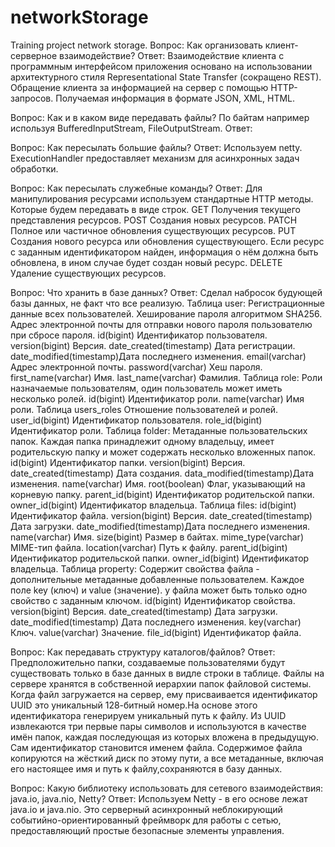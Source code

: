 # networkStorage
Training project network storage.
Вопрос:	Как организовать клиент-серверное взаимодействие?
Ответ:
	Взаимодействие клиента с программным интерфейсом приложения основано
	на использовании архитектурного стиля Representational State Transfer
	(сокращено REST). Обращение клиента за информацией на сервер с
	помощью	HTTP-запросов. Получаемая информация в формате JSON, XML, HTML.

Вопрос: Как и в каком виде передавать файлы?
	По байтам например используя BufferedInputStream, FileOutputStream.
Ответ: 

Вопрос: Как пересылать большие файлы?
Ответ: 
	Используем netty. ExecutionHandler предоставляет механизм для асинхронных
	задач обработки.

Вопрос: Как пересылать служебные команды?
Ответ:
	Для манипулирования ресурсами используем стандартные HTTP методы.
	Которые будем передавать в виде строк.
	GET 	Получения текущего представления ресурсов.
	POST 	Создания новых ресурсов.
	PATCH	Полное или частичное обновления существующих ресурсов.
	PUT	Создания нового ресурса или обновления существующего.
		Если ресурс с заданным идентификатором найден, информация о
		нём должна быть обновлена, в ином случае будет создан новый ресурс.
	DELETE	Удаление существующих ресурсов.

Вопрос: Что хранить в базе данных?
Ответ:
Сделал набросок будующей базы данных, не факт что все реализую. 
Таблица user:
	Регистрационные данные всех пользователей.
	Хеширование пароля алгоритмом SHA256. Адрес электронной почты
	для отправки нового пароля пользователю при сбросе пароля.
	id(bigint)		Идентификатор пользователя.
	version(bigint)		Версия.
	date_created(timestamp)	Дата регистрации.
	date_modified(timestamp)Дата последнего изменения.
	email(varchar)		Адрес электронной почты.
	password(varchar)	Хеш пароля.
	first_name(varchar)	Имя.
	last_name(varchar)	Фамилия.
Таблица role:
	Роли назначаемые пользователям, один пользователь может иметь
	несколько ролей.
	id(bigint)		Идентификатор роли.
	name(varchar)		Имя роли.
Таблица users_roles
	Отношение пользователей и ролей.
	user_id(bigint)		Идентификатор пользователя.
	role_id(bigint)		Идентификатор роли.
Таблица folder:
	Метаданные пользовательских папок. Каждая папка принадлежит одному
	владельцу, имеет родительскую папку и может содержать несколько
	вложенных папок.
	id(bigint)		Идентификатор папки.
	version(bigint)		Версия.
	date_created(timestamp)	Дата создания.
	data_modified(timestamp)Дата изменения.
	name(varchar)		Имя.
	root(boolean)		Флаг, указывающий на корневую папку.
	parent_id(bigint)	Идентификатор родительской папки.
	owner_id(bigint)	Идентификатор владельца.
Таблица files:
	id(bigint)		Идентификатор файла.
	version(bigint)		Версия.
	date_created(timestamp)	Дата загрузки.
	date_modified(timestamp)Дата последнего изменения.
	name(varchar)		Имя.
	size(bigint)		Размер в байтах.
	mime_type(varchar)	MIME-тип файла.
	location(varchar)	Путь к файлу.
	parent_id(bigint)	Идентификатор родительской папки.
	owner_id(bigint)	Идентификатор владельца.
Таблица property:
	Содержит свойства файла - дополнительные метаданные добавленные пользователем.
	Каждое поле key (ключ) и value (значение). у файла может быть только
	одно свойство с заданным ключом.
	id(bigint)			Идентификатор свойства.
	version(bigint)			Версия.
	date_created(timestamp)		Дата загрузки.
	date_modified(timestamp)	Дата последнего изменения.
	key(varchar)			Ключ.
	value(varchar)			Значение.
	file_id(bigint)			Идентификатор файла.

Вопрос: Как передавать структуру каталогов/файлов?
Ответ:
	Предположительно папки, создаваемые пользователями будут существовать только
	в базе данных в видле строки в таблице. Файлы на сервере хранятся
	в собственной иерархии папок файловой системы.
	Когда файл загружается на сервер, ему присваивается идентификатор UUID
	это уникальный 128-битный номер.На основе этого идентификатора генерируем
	уникальный путь к файлу. Из UUID извлекаются три первые пары символов
	и используются в качестве имён папок, каждая последующая из которых
	вложена в предыдущую. Сам идентификатор становится именем файла.
	Содержимое файла копируются на жёсткий диск по этому пути, а все
	метаданные, включая его настоящее имя и путь к файлу,сохраняются в базу данных.

Вопрос: Какую библиотеку использовать для сетевого взаимодействия: java.io, java.nio, Netty?
Ответ:
	Используем Netty - в его основе лежат java.io и java.nio.
	Это серверный асинхронный неблокирующий	событийно-ориентированный
	фреймворк для работы с сетью, предоставляющий простые безопасные
	элементы управления.
